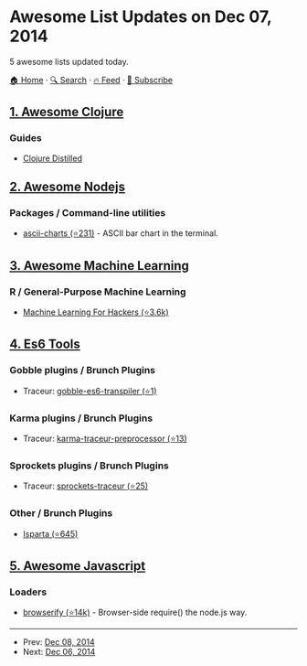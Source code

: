 # Awesome List Updates on Dec 07, 2014

5 awesome lists updated today.

[🏠 Home](/README.md) · [🔍 Search](https://test.trackawesomelist.com/search/) · [🔥 Feed](https://test.trackawesomelist.com/rss.xml) · [📮 Subscribe](https://trackawesomelist.us17.list-manage.com/subscribe?u=d2f0117aa829c83a63ec63c2f&id=36a103854c)



## [1. Awesome Clojure](/content/razum2um/awesome-clojure/README.md)

### Guides

*   [Clojure Distilled](http://yogthos.github.io/ClojureDistilled.html)

## [2. Awesome Nodejs](/content/sindresorhus/awesome-nodejs/README.md)

### Packages / Command-line utilities

*   [ascii-charts (⭐231)](https://github.com/jstrace/chart) - ASCII bar chart in the terminal.

## [3. Awesome Machine Learning](/content/josephmisiti/awesome-machine-learning/README.md)

### R / General-Purpose Machine Learning

*   [Machine Learning For Hackers (⭐3.6k)](https://github.com/johnmyleswhite/ML_for_Hackers)

## [4. Es6 Tools](/content/addyosmani/es6-tools/README.md)

### Gobble plugins / Brunch Plugins

*   Traceur: [gobble-es6-transpiler (⭐1)](https://github.com/gobblejs/gobble-es6-transpiler)

### Karma plugins / Brunch Plugins

*   Traceur: [karma-traceur-preprocessor (⭐13)](https://github.com/karma-runner/karma-traceur-preprocessor)

### Sprockets plugins / Brunch Plugins

*   Traceur: [sprockets-traceur (⭐25)](https://github.com/gunpowderlabs/sprockets-traceur)

### Other / Brunch Plugins

*   [Isparta (⭐645)](https://github.com/douglasduteil/isparta)

## [5. Awesome Javascript](/content/sorrycc/awesome-javascript/README.md)

### Loaders

*   [browserify (⭐14k)](https://github.com/substack/node-browserify) - Browser-side require() the node.js way.

---

- Prev: [Dec 08, 2014](/content/2014/12/08/README.md)
- Next: [Dec 06, 2014](/content/2014/12/06/README.md)